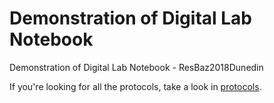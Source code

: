 # Demonstration of Digital Lab Notebook
Demonstration of Digital Lab Notebook - ResBaz2018Dunedin

If you're looking for all the protocols, take a look in [protocols](/protocols).

